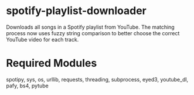 # spotify-playlist-downloader
Downloads all songs in a Spotify playlist from YouTube.
The matching process now uses fuzzy string comparison to better choose the
correct YouTube video for each track.

# Required Modules
spotipy, sys, os, urllib, requests, threading, subprocess, eyed3, youtube_dl, pafy, bs4, pytube
